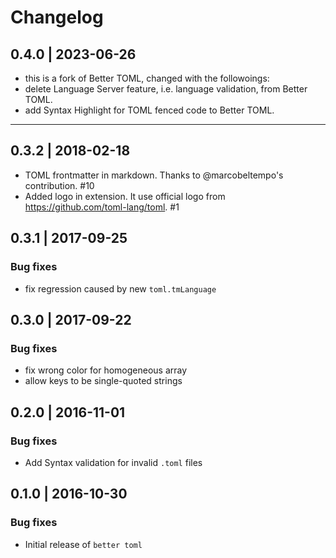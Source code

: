 # Changelog

## 0.4.0 | 2023-06-26

* this is a fork of Better TOML, changed with the followoings:
* delete Language Server feature, i.e. language validation, from Better TOML.
* add Syntax Highlight for TOML fenced code to Better TOML.


-----

## 0.3.2 | 2018-02-18

* TOML frontmatter in markdown. Thanks to @marcobeltempo's contribution. #10
* Added logo in extension. It use official logo from https://github.com/toml-lang/toml. #1

## 0.3.1 | 2017-09-25

### Bug fixes
* fix regression caused by new `toml.tmLanguage`

## 0.3.0 | 2017-09-22

### Bug fixes
* fix wrong color for homogeneous array
* allow keys to be single-quoted strings

## 0.2.0 | 2016-11-01

### Bug fixes

* Add Syntax validation for invalid `.toml` files

## 0.1.0 | 2016-10-30

### Bug fixes

* Initial release of `better toml` 
